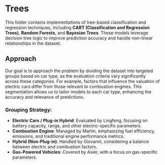 # Trees

This folder contains implementations of tree-based classification and regression techniques, including **CART (Classification and Regression Trees)**, **Random Forests**, and **Bayesian Trees**. These models leverage decision tree logic to improve prediction accuracy and handle non-linear relationships in the dataset.

## Approach

Our goal is to approach the problem by dividing the dataset into targeted groups based on car type, as the evaluation criteria vary significantly across these categories. For example, factors that influence the valuation of electric cars differ from those relevant to combustion engines. This segmentation allows us to tailor models to each car type, enhancing the accuracy and relevance of predictions.

### Grouping Strategy:

- **Electric Cars / Plug-in Hybrid**: Evaluated by Lingfeng, focusing on battery capacity, range, and other electric-specific parameters.
- **Combustion Engine**: Managed by Martin, emphasizing fuel efficiency, emissions, and traditional engine performance metrics.
- **Hybrid (Non-Plug-in)**: Handled by Giovanni, considering a balance between electric and combustion factors.
- **Gas-Powered Vehicles**: Covered by Asier, with a focus on gas-specific parameters.